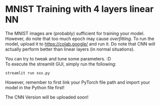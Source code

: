 # MNIST Training with 4 layers linear NN

The MNIST images are (probably) sufficient for training your model. However, do note that too much epoch may cause *overfitting*.
To run the model, upload it to <https://colab.google/> and run it.
Do note that CNN will actually perform better than linear layers (in normal situations).

You can try to tweak and tune some parameters. :D\
To execute the streamlit GUI, simply run the following:
```
streamlit run xxx.py
```
However, remember to first link your PyTorch file path and import your model in the Python file first!


The CNN Version will be uploaded soon! 
